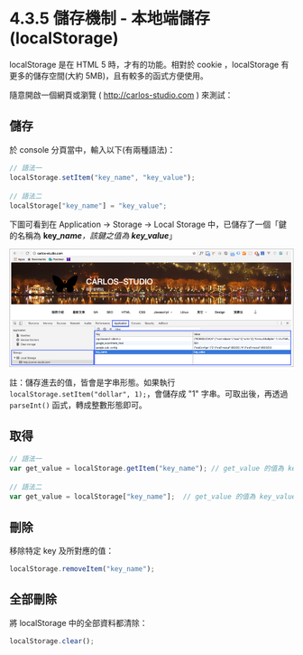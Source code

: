 # 4.3.5 儲存機制 - 本地端儲存\(localStorage\)

localStorage 是在 HTML 5 時，才有的功能。相對於 cookie ，localStorage 有更多的儲存空間\(大約 5MB\)，且有較多的函式方便使用。

隨意開啟一個網頁或瀏覽 ( http://carlos-studio.com ) 來測試：

## 儲存

於 console 分頁當中，輸入以下\(有兩種語法\)：

```js
// 語法一
localStorage.setItem("key_name", "key_value");

// 語法二
localStorage["key_name"] = "key_value";
```

下圖可看到在 Application → Storage → Local Storage 中，已儲存了一個「鍵的名稱為 **key\_**_**name**，該鍵之值為 **key\_value**_」

![](/assets/localstorage_1.png)

註：儲存進去的值，皆會是字串形態。如果執行 `localStorage.setItem("dollar", 1);`，會儲存成 "1" 字串。可取出後，再透過 `parseInt()` 函式，轉成整數形態即可。

## 取得

```js
// 語法一
var get_value = localStorage.getItem("key_name"); // get_value 的值為 key_value

// 語法二
var get_value = localStorage["key_name"];  // get_value 的值為 key_value
```

## 刪除

移除特定 key 及所對應的值：

```js
localStorage.removeItem("key_name");
```

## 全部刪除

將 localStorage 中的全部資料都清除：

```js
localStorage.clear();
```



